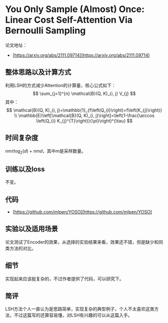 # You Only Sample (Almost) Once: Linear Cost Self-Attention Via Bernoulli Sampling

论文地址：

- [https://arxiv.org/abs/2111.09714](https://arxiv.org/abs/2111.09714)



## 整体思路以及计算方式

利用LSH的方式减少Attention的计算量，核心公式如下：
$$
\sum_{j=1}^{n} \mathcal{B}(Q, K)_{i, j} V_{j}
$$
其中：
$$
\mathcal{B}(Q, K)_{i, j}=\mathbb{1}_{f\left(Q_{i}\right)=f\left(K_{j}\right)} \\
\mathbb{E}\left[\mathcal{B}(Q, K)_{i, j}\right]=\left(1-\frac{\arccos \left(Q_{i} K_{j}^{T}\right)}{\pi}\right)^{\tau}
$$


## 时间复杂度

$n m \tau \log _{2}(d)+n m d$，其中$m$是采样数量。



## 训练以及loss

不变。



## 代码

- [https://github.com/mlpen/YOSO](https://github.com/mlpen/YOSO)



## 实验以及适用场景

论文测试了Encoder的效果，从选择的实验结果来看，效果还不错，但是缺少和同类方法的对比。



## 细节

实现起来应该挺复杂的，不过作者提供了代码，可以研究下。



## 简评

LSH方法个人一直认为是思路简单，实现复杂的典型例子，个人不太喜欢这类方法，不过这篇写的还算容易懂，对LSH有兴趣的可以从这篇入手。

